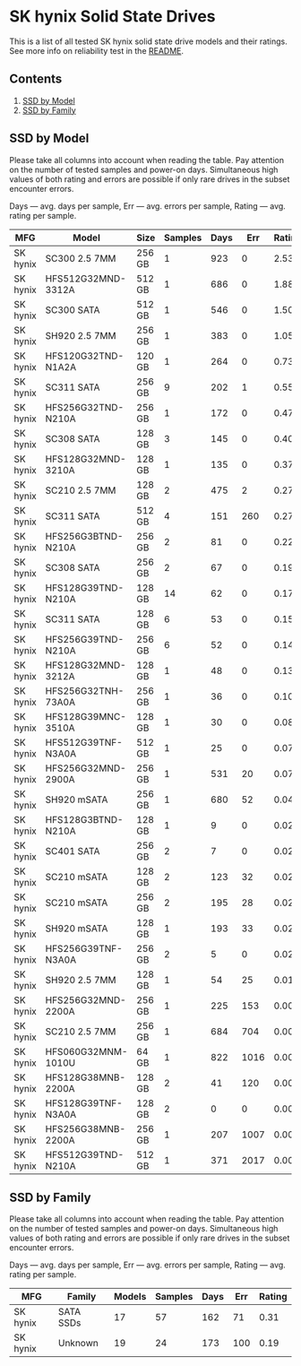 SK hynix Solid State Drives
===========================

This is a list of all tested SK hynix solid state drive models and their ratings. See
more info on reliability test in the [README](https://github.com/linuxhw/SMART).

Contents
--------

1. [ SSD by Model  ](#ssd-by-model)
2. [ SSD by Family ](#ssd-by-family)

SSD by Model
------------

Please take all columns into account when reading the table. Pay attention on the
number of tested samples and power-on days. Simultaneous high values of both rating
and errors are possible if only rare drives in the subset encounter errors.

Days   — avg. days per sample,
Err    — avg. errors per sample,
Rating — avg. rating per sample.

| MFG       | Model              | Size   | Samples | Days  | Err   | Rating |
|-----------|--------------------|--------|---------|-------|-------|--------|
| SK hynix  | SC300 2.5 7MM      | 256 GB | 1       | 923   | 0     | 2.53   |
| SK hynix  | HFS512G32MND-3312A | 512 GB | 1       | 686   | 0     | 1.88   |
| SK hynix  | SC300 SATA         | 512 GB | 1       | 546   | 0     | 1.50   |
| SK hynix  | SH920 2.5 7MM      | 256 GB | 1       | 383   | 0     | 1.05   |
| SK hynix  | HFS120G32TND-N1A2A | 120 GB | 1       | 264   | 0     | 0.73   |
| SK hynix  | SC311 SATA         | 256 GB | 9       | 202   | 1     | 0.55   |
| SK hynix  | HFS256G32TND-N210A | 256 GB | 1       | 172   | 0     | 0.47   |
| SK hynix  | SC308 SATA         | 128 GB | 3       | 145   | 0     | 0.40   |
| SK hynix  | HFS128G32MND-3210A | 128 GB | 1       | 135   | 0     | 0.37   |
| SK hynix  | SC210 2.5 7MM      | 128 GB | 2       | 475   | 2     | 0.27   |
| SK hynix  | SC311 SATA         | 512 GB | 4       | 151   | 260   | 0.27   |
| SK hynix  | HFS256G3BTND-N210A | 256 GB | 2       | 81    | 0     | 0.22   |
| SK hynix  | SC308 SATA         | 256 GB | 2       | 67    | 0     | 0.19   |
| SK hynix  | HFS128G39TND-N210A | 128 GB | 14      | 62    | 0     | 0.17   |
| SK hynix  | SC311 SATA         | 128 GB | 6       | 53    | 0     | 0.15   |
| SK hynix  | HFS256G39TND-N210A | 256 GB | 6       | 52    | 0     | 0.14   |
| SK hynix  | HFS128G32MND-3212A | 128 GB | 1       | 48    | 0     | 0.13   |
| SK hynix  | HFS256G32TNH-73A0A | 256 GB | 1       | 36    | 0     | 0.10   |
| SK hynix  | HFS128G39MNC-3510A | 128 GB | 1       | 30    | 0     | 0.08   |
| SK hynix  | HFS512G39TNF-N3A0A | 512 GB | 1       | 25    | 0     | 0.07   |
| SK hynix  | HFS256G32MND-2900A | 256 GB | 1       | 531   | 20    | 0.07   |
| SK hynix  | SH920 mSATA        | 256 GB | 1       | 680   | 52    | 0.04   |
| SK hynix  | HFS128G3BTND-N210A | 128 GB | 1       | 9     | 0     | 0.02   |
| SK hynix  | SC401 SATA         | 256 GB | 2       | 7     | 0     | 0.02   |
| SK hynix  | SC210 mSATA        | 128 GB | 2       | 123   | 32    | 0.02   |
| SK hynix  | SC210 mSATA        | 256 GB | 2       | 195   | 28    | 0.02   |
| SK hynix  | SH920 mSATA        | 128 GB | 1       | 193   | 33    | 0.02   |
| SK hynix  | HFS256G39TNF-N3A0A | 256 GB | 2       | 5     | 0     | 0.02   |
| SK hynix  | SH920 2.5 7MM      | 128 GB | 1       | 54    | 25    | 0.01   |
| SK hynix  | HFS256G32MND-2200A | 256 GB | 1       | 225   | 153   | 0.00   |
| SK hynix  | SC210 2.5 7MM      | 256 GB | 1       | 684   | 704   | 0.00   |
| SK hynix  | HFS060G32MNM-1010U | 64 GB  | 1       | 822   | 1016  | 0.00   |
| SK hynix  | HFS128G38MNB-2200A | 128 GB | 2       | 41    | 120   | 0.00   |
| SK hynix  | HFS128G39TNF-N3A0A | 128 GB | 2       | 0     | 0     | 0.00   |
| SK hynix  | HFS256G38MNB-2200A | 256 GB | 1       | 207   | 1007  | 0.00   |
| SK hynix  | HFS512G39TND-N210A | 512 GB | 1       | 371   | 2017  | 0.00   |

SSD by Family
-------------

Please take all columns into account when reading the table. Pay attention on the
number of tested samples and power-on days. Simultaneous high values of both rating
and errors are possible if only rare drives in the subset encounter errors.

Days   — avg. days per sample,
Err    — avg. errors per sample,
Rating — avg. rating per sample.

| MFG       | Family                 | Models | Samples | Days  | Err   | Rating |
|-----------|------------------------|--------|---------|-------|-------|--------|
| SK hynix  | SATA SSDs              | 17     | 57      | 162   | 71    | 0.31   |
| SK hynix  | Unknown                | 19     | 24      | 173   | 100   | 0.19   |
